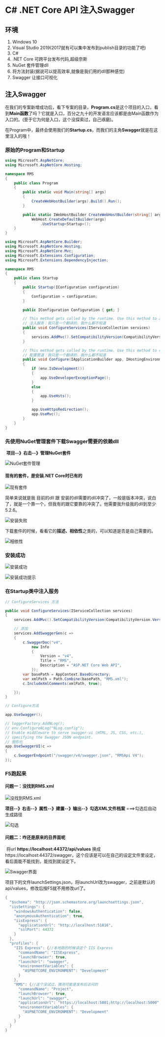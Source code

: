 # C# .NET Core API 注入Swagger

## 环境

1. Windows 10
2. Visual Studio 2019(2017就有可以集中发布到publish目录的功能了吧)
3. C#
4. .NET Core 可跨平台发布代码,超级奈斯
5. NuGet 套件管理dll 
6. 将方法封装(据说可以提高效率,就像是我们用的dll那种感觉)
7. Swagger 让接口可视化

## 注入Swagger

​		在我们的专案新增成功后，看下专案的目录，**Program.cs**是这个项目的入口，看到**Main函数**了吗？它就是入口，百分之九十的开发语言应该都是由Main函数作为入口的。(至于它为何是入口，这个没探索过，自己琢磨)。

​		在Program中，最终会使用我们的**Startup.cs**，而我们的主角**Swagger**就是在这里注入的哦！

### 原始的Program和Startup

```c#
using Microsoft.AspNetCore;
using Microsoft.AspNetCore.Hosting;

namespace RMS
{
    public class Program
    {
        public static void Main(string[] args)
        {
            CreateWebHostBuilder(args).Build().Run();
        }

        public static IWebHostBuilder CreateWebHostBuilder(string[] args) =>
            WebHost.CreateDefaultBuilder(args)
                .UseStartup<Startup>();
    }
}
```

```c#
using Microsoft.AspNetCore.Builder;
using Microsoft.AspNetCore.Hosting;
using Microsoft.AspNetCore.Mvc;
using Microsoft.Extensions.Configuration;
using Microsoft.Extensions.DependencyInjection;

namespace RMS
{
    public class Startup
    {
        public Startup(IConfiguration configuration)
        {
            Configuration = configuration;
        }

        public IConfiguration Configuration { get; }

        // This method gets called by the runtime. Use this method to add services to the container.
        // 注入服务：我只是一个翻译的，我什么都不知道
        public void ConfigureServices(IServiceCollection services)
        {
            services.AddMvc().SetCompatibilityVersion(CompatibilityVersion.Version_2_1);
        }

        // This method gets called by the runtime. Use this method to configure the HTTP request pipeline.
        // 配置管道：我只是一个翻译的，我什么都不知道
        public void Configure(IApplicationBuilder app, IHostingEnvironment env)
        {
            if (env.IsDevelopment())
            {
                app.UseDeveloperExceptionPage();
            }
            else
            {
                app.UseHsts();
            }

            app.UseHttpsRedirection();
            app.UseMvc();
        }
    }
}

```

### 先使用NuGet管理套件下载Swagger需要的依赖dll

​		**项目--》右击--》管理NuGet套件**

![NuGet套件管理](C:\Users\F1331020\AppData\Roaming\Typora\typora-user-images\image-20201209100439842.png)

#### 现有的套件，是安装.NET Core时已有的

![现有套件](C:\Users\F1331020\AppData\Roaming\Typora\typora-user-images\image-20201209101515253.png)

简单来说就是我 目前的dll 跟 安装的dll需要的dll冲突了，一般是版本冲突，说白了，就是一个靠一个，但我有的跟它要靠的冲突了。他需要我升级我的dll到至少5.2.6。

![安装失败](C:\Users\F1331020\AppData\Roaming\Typora\typora-user-images\image-20201209101845695.png)

下载套件的时候，看看它的**描述、相依性**之类的，可以知道是否是自己需要的。

![相依性](C:\Users\F1331020\AppData\Roaming\Typora\typora-user-images\image-20201209102615422.png)

### 安装成功

![安装成功](C:\Users\F1331020\AppData\Roaming\Typora\typora-user-images\image-20201209104100559.png)

![安装成功提示](C:\Users\F1331020\AppData\Roaming\Typora\typora-user-images\image-20201209104134346.png)

### 在Startup类中注入服务

```c#
// ConfigureServices 方法

public void ConfigureServices(IServiceCollection services)
{
    services.AddMvc().SetCompatibilityVersion(CompatibilityVersion.Version_2_1);

    // 添加
    services.AddSwaggerGen(c =>
    {
        c.SwaggerDoc("v4",
            new Info
            {
                Version = "v4",
                Title = "RMS",
                Description = "ASP.NET Core Web API",
            });
        var basePath = AppContext.BaseDirectory;
        var xmlPath = Path.Combine(basePath, "RMS.xml");
        c.IncludeXmlComments(xmlPath, true);

    });
}
```

```c#
// Configure方法 

app.UseSwagger();

// loggerFactory.AddNLog();
// env.ConfigureNLog("NLog.config");
// Enable middleware to serve swagger-ui (HTML, JS, CSS, etc.), 
// specifying the Swagger JSON endpoint.
// 图形化
app.UseSwaggerUI(c =>
{
    c.SwaggerEndpoint("/swagger/v4/swagger.json", "RMSApi V4");
});
```



### F5跑起来

#### 问题一：没找到RMS.xml

![没找到RMS.xml](C:\Users\F1331020\AppData\Roaming\Typora\typora-user-images\image-20201209104650550.png)

​		**项目--》右击--》属性--》建置--》输出--》勾选XML文件档案** ===>勾选后自动生成路径

![勾选](C:\Users\F1331020\AppData\Roaming\Typora\typora-user-images\image-20201209105506059.png)

#### 问题二：咋还是原来的丑界面呢

​		将url **https://localhost:44372/api/values** 换成 https://localhost:44372/swagger，这个应该是可以在自己的设定文件里设定，看后面能不能找到，能找到就设定下。

![Swagger界面](C:\Users\F1331020\AppData\Roaming\Typora\typora-user-images\image-20201209104832610.png)

项目下的文件launchSettings.json，将launchUrl改为swagger，之前是默认的 api/values，修改后按F5就不用修改url了。

```c#
{
  "$schema": "http://json.schemastore.org/launchsettings.json",
  "iisSettings": {
    "windowsAuthentication": false, 
    "anonymousAuthentication": true, 
    "iisExpress": {
      "applicationUrl": "http://localhost:51816",
      "sslPort": 44372
    }
  },
  "profiles": { 
    "IIS Express": {//本地跑的时候读这个 IIS Express
      "commandName": "IISExpress",
      "launchBrowser": true,
      "launchUrl": "swagger",
      "environmentVariables": {
        "ASPNETCORE_ENVIRONMENT": "Development"
      }
    },
    "RMS": {//这个没试过，猜测可能是发布后访问的
      "commandName": "Project",
      "launchBrowser": true,
      "launchUrl": "swagger",
      "applicationUrl": "https://localhost:5001;http://localhost:5000",
      "environmentVariables": {
        "ASPNETCORE_ENVIRONMENT": "Development"
      }
    }
  }
}
```

